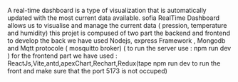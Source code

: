 A real-time dashboard is a type of visualization that is automatically updated with the most current data available. 
sofia RealTime Dashboard allows us to visualise and manage the current data ( pression, temperature and humidity) 
this projet is compused of two part 
the backend and frontend 
to develop the back we have used Nodejs, express Framework , Mongodb and Mqtt protocole ( mosquitto broker) ( to run the server use : npm run dev )
for the frontend part we have used : ReactJs,Vite,antd,apexChart,Rechart,Redux(tape npm run dev to run the front and make sure that the port 5173 is not occuped) 
